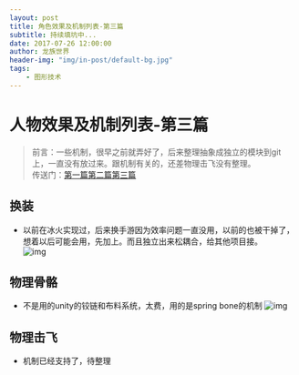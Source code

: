 ```yaml
---
layout: post
title: 角色效果及机制列表-第三篇
subtitle: 持续填坑中...
date: 2017-07-26 12:00:00
author: 龙族世界
header-img: "img/in-post/default-bg.jpg"
tags:
    - 图形技术
---
```



# 人物效果及机制列表-第三篇

> 前言：一些机制，很早之前就弄好了，后来整理抽象成独立的模块到git上，一直没有放过来。跟机制有关的，还差物理击飞没有整理。  
> 传送门：[第一篇](/2017/06/05/list-shader-role)[第二篇](/2017/06/27/list-shader-role-2)[第三篇](/2017/07/26/list-shader-role-3)

## 换装
- 以前在冰火实现过，后来换手游因为效率问题一直没用，以前的也被干掉了，想着以后可能会用，先加上。而且独立出来松耦合，给其他项目接。  
![img](/img/in-post/list-render-demo/avatar.gif)  


## 物理骨骼
- 不是用的unity的铰链和布料系统，太费，用的是spring bone的机制
![img](/img/in-post/list-render-demo/physic-bone.gif)  


## 物理击飞
- 机制已经支持了，待整理